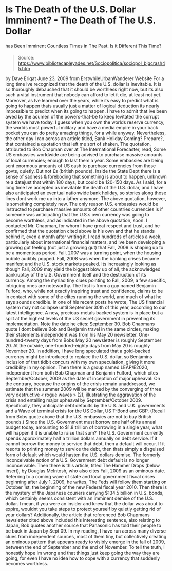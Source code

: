 # Is The Death of the U.S. Dollar Imminent? - The Death of The U.S. Dollar 
has Been Imminent Countless Times in The Past. Is it Different This Time?

> Source: https://www.bibliotecapleyades.net/Sociopolitica/sociopol_bigcrash45.htm

by Dave Eriqat
June 23, 2009
from
ErstwhileUrbanWanderer Website
For a long time Ive recognized that the death
of the U.S. dollar is inevitable. It is so thoroughly debauched that it
should be worthless right now, but its also such a vital instrument that
nobody can afford to let it die, at least not yet.
Moreover, as Ive learned over the years, while
its easy to predict what is going to happen thats usually just a matter
of logical deduction its nearly impossible to predict when its going to
happen. I have to admit that Ive been awed by the acumen of the
powers-that-be to keep levitated the corrupt system we have today.
I guess when you own the worlds reserve
currency, the worlds most powerful military and have a media empire in your
back pocket you can do pretty amazing things, for a while anyway.
Nevertheless, the other day I ran across an article titled,
Bank Holiday Coming? Prepare?,
that contained a quotation that left me sort of shaken.
The quotation,
attributed to Bob Chapman over at
The International Forecaster,
read,
Some US embassies worldwide are being
advised to purchase massive amounts of local currencies; enough to last
them a year. Some embassies are being sent enormous amounts of US cash
to purchase currencies from those govts, quietly. But not £s (british
pounds).
Inside
the State Dept there is a sense of sadness & foreboding that something
is about to happen, unknown re a datejust that within 180 days, but
could be 120-150 days.
As I said, for a long time Ive accepted as
inevitable the death of the U.S. dollar, and I have also anticipated an
eventual nationwide bank holiday, so stories along those lines dont work
me up into a lather anymore.
The above quotation, however, is something
completely new.
The only reason U.S. embassies would be
instructed to purchase massive amounts of other countries currencies is if
someone was anticipating that the U.S.s own currency was going to become
worthless, and as indicated in the above quotation, soon. I contacted Mr.
Chapman, for whom I have great respect and trust, and he confirmed that the
quotation cited above is his own and that he stands behind it, even a month
after writing it.
I read hundreds of articles a week, particularly about international
financial matters, and Ive been developing a growing gut feeling (not just
a growing gut) that Fall, 2009 is shaping up to be a momentous period. Fall,
2007 was a turning point, when the housing bubble audibly popped. Fall, 2008
was when the banking crises became manifest and the U.S. stock markets
peaked.
Its increasingly looking as though Fall, 2009
may yield the biggest blow up of all, the acknowledged bankruptcy of the
U.S. Government itself and the destruction of its currency.
Among the myriad tiny clues pointing to Fall, 2009, a few specific,
intriguing ones are noteworthy.
The first is from a guy named
Benjamin Fulford, who, while not exactly inspiring trust and confidence, claims to be
in contact with some of the elites running the world, and much of what he
says sounds credible.
In one of
his recent posts he wrote,
The US financial system may not collapse until September 30th of this year,
according to our latest intelligence. A new, precious-metals backed system
is in place but a split at the highest levels of the US secret government in
preventing its implementation.
Note the date he cites: September 30.
Bob Chapmans quote
I dont
believe Bob and Benjamin travel in the same circles, making their
statements independent was from his May 20 newsletter.
One-hundred-twenty days from Bobs May 20 newsletter is roughly
September 20.
At the outside, one-hundred-eighty days from May 20 is
roughly November 20. In addition,
I have long speculated that a
gold-backed currency might be introduced to replace the U.S. dollar, so
Benjamins inclusion of that tidbit concurs with my own speculation,
giving it more credibility in my opinion.
Then there is a group named
LEAP/E2020,
independent from both Bob Chapman and
Benjamin Fulford, which
cites
September/October, 2009 as the date of inception of major upheaval:
On the contrary, because the origins of the
crisis remain unaddressed, we estimate that the summer 2009 will be
marked by the converging of three very destructive « rogue waves » (2),
illustrating the aggravation of the crisis and
entailing major upheaval
by September/October 2009.
Specifically, they anticipate debt defaults by
the U.S. and U.K. governments and a Wave of terminal crisis for the US
Dollar, US T-Bond and GBP. (Recall from Bobs quote above that the U.S.
embassies are not to buy British pounds.)
Since the U.S. Government must borrow one half
of its annual budget today, amounting to $1.8 trillion of borrowing in a
single year, what will happen if it is unable to raise that sum? The U.S.
Government currently spends approximately half a trillion dollars annually
on debt service. If it cannot borrow the money to service that debt, then a
default will occur. If it resorts to printing money to service the debt,
then thats simply a disguised form of default which would hasten the U.S.
dollars demise.
The formerly inconceivable notion of a U.S.
Government debt default is no longer inconceivable.
Then there is this article, titled The Hammer Drops (below insert),
by Douglas McIntosh, who also cites Fall, 2009 as an ominous date.
Referring to a coming wave of state and local government fiscal crises
beginning after July 1, 2009, he writes,
The Feds will follow them starting on
October 1st, the beginning of the new Federal fiscal year 2010.
Then there is the mystery of the
Japanese
couriers carrying $134.5 billion in U.S. bonds, which certainly seems
consistent with an imminent demise of the U.S. dollar.
I mean, if you were an insider and knew that
the dollar was about to expire, wouldnt you take steps to protect yourself
by quietly getting rid of your dollars?
Additionally, the article that referenced Bob
Chapmans newsletter cited above included this interesting sentence, also
relating to Japan,
Bob quotes another source that Panasonic
has told their people to be back in Japan by Sept 09.
In my reading, I have run across many diverse
clues from independent sources, most of them tiny, but collectively creating
an ominous pattern that appears ready to visibly emerge in the fall of 2009,
between the end of September and the end of November.
To tell the truth, I honestly hope Im wrong and
that things just keep going the way they are going, for even I have no idea
how to cope with a currency that suddenly becomes worthless.
